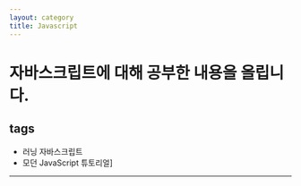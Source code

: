 ```yaml
---
layout: category
title: Javascript
---
```

# 자바스크립트에 대해 공부한 내용을 올립니다.

## tags
- 러닝 자바스크립트
- 모던 JavaScript 튜토리얼]
___


